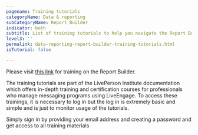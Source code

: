 ```yaml
---
pagename: Training tutorials
categoryName: Data & reporting
subCategoryName: Report Builder
indicator: both
subtitle: List of training tutorials to help you navigate the Report Builder
level3: ''
permalink: data-reporting-report-builder-training-tutorials.html
isTutorial: false

---
```

Please visit [this link](https://liveperson.elasticlearning.online) for training on the Report Builder.

The training tutorials are part of the LivePerson Institute documentation which offers in-depth training and certification courses for professionals who manage messaging programs using LiveEngage. To access these trainings, it is necessary to log in but the log in is extremely basic and simple and is just to monitor usage of the tutorials.

Simply sign in by providing your email address and creating a password and get access to all training materials
